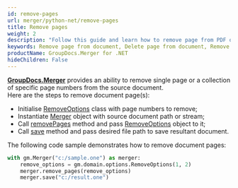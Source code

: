 ```yaml
---
id: remove-pages
url: merger/python-net/remove-pages
title: Remove pages
weight: 2
description: "Follow this guide and learn how to remove page from PDF or Word document, delete worksheet from Excel file or remove slides from PowerPoint presentations with GroupDocs.Merger for .NET API."
keywords: Remove page from document, Delete page from document, Remove page, Delete page
productName: GroupDocs.Merger for .NET
hideChildren: False
---
```

[**GroupDocs.Merger**](https://products.groupdocs.com/merger/python-net) provides an ability to remove single page or a collection of specific page numbers from the source document.   
Here are the steps to remove document page(s):

*   Initialise [RemoveOptions](https://reference.groupdocs.com/net/merger/groupdocs.merger.domain.options/RemoveOptions) class with page numbers to remove;
*   Instantiate [Merger](https://reference.groupdocs.com/net/merger/groupdocs.merger/Merger) object with source document path or stream;
*   Call [removePages](https://reference.groupdocs.com/merger/net/groupdocs.merger/merger/removepages/) method and pass [RemoveOptions](https://reference.groupdocs.com/net/merger/groupdocs.merger.domain.options/RemoveOptions) object to it;
*   Call [save](https://reference.groupdocs.com/merger/net/groupdocs.merger/merger/save) method and pass desired file path to save resultant document.

The following code sample demonstrates how to remove document pages:

```python
with gm.Merger("c:/sample.one") as merger:
    remove_options = gm.domain.options.RemoveOptions(1, 2)
    merger.remove_pages(remove_options)
    merger.save("c:/result.one")
```
